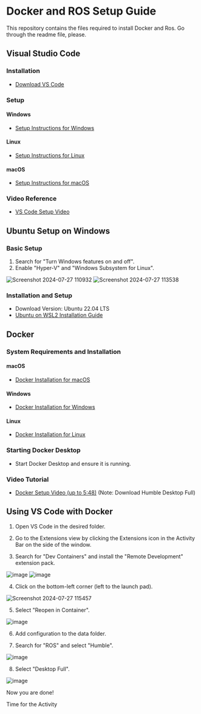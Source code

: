 # Docker and ROS Setup Guide
This repository contains the files required to install Docker and Ros. Go through the readme file, please.
## Visual Studio Code

### Installation
- [Download VS Code](https://code.visualstudio.com/download)

### Setup

#### Windows
- [Setup Instructions for Windows](https://code.visualstudio.com/docs/setup/windows)

#### Linux
- [Setup Instructions for Linux](https://code.visualstudio.com/docs/setup/linux)

#### macOS
- [Setup Instructions for macOS](https://code.visualstudio.com/docs/setup/mac)

### Video Reference
- [VS Code Setup Video](https://youtu.be/bN6DE-4uFNo?feature=shared)

## Ubuntu Setup on Windows

### Basic Setup
1. Search for "Turn Windows features on and off".
2. Enable "Hyper-V" and "Windows Subsystem for Linux".

![Screenshot 2024-07-27 110932](https://github.com/user-attachments/assets/14a63d46-4be2-4e31-8dd7-a51f2c569afa)
![Screenshot 2024-07-27 113538](https://github.com/user-attachments/assets/df1e554d-ccc8-4cee-94f1-016ea8505b5d)

### Installation and Setup
- Download Version: Ubuntu 22.04 LTS
- [Ubuntu on WSL2 Installation Guide](https://linuxsimply.com/linux-basics/os-installation/wsl/ubuntu-on-wsl2/)

## Docker

### System Requirements and Installation

#### macOS
- [Docker Installation for macOS](https://docs.docker.com/desktop/install/mac-install/)

#### Windows
- [Docker Installation for Windows](https://docs.docker.com/desktop/install/windows-install/)

#### Linux
- [Docker Installation for Linux](https://docs.docker.com/desktop/install/linux-install/)

### Starting Docker Desktop
- Start Docker Desktop and ensure it is running.

### Video Tutorial
- [Docker Setup Video (up to 5:48)](https://youtu.be/dihfA7Ol6Mw?feature=shared) (Note: Download Humble Desktop Full)

## Using VS Code with Docker

1. Open VS Code in the desired folder.

2. Go to the Extensions view by clicking the Extensions icon in the Activity Bar on the side of the window.

3. Search for "Dev Containers" and install the "Remote Development" extension pack.

![image](https://github.com/user-attachments/assets/bf316684-5100-473a-977a-738bc4bcdefe)
![image](https://github.com/user-attachments/assets/10f3373f-d1b5-4a2c-acb5-f7787fb88638)

4. Click on the bottom-left corner (left to the launch pad).

![Screenshot 2024-07-27 115457](https://github.com/user-attachments/assets/cea1a97a-283c-4ebb-b4d3-0a3125f53d81)

5. Select "Reopen in Container".

![image](https://github.com/user-attachments/assets/dd38d66c-65c0-4c04-a8e4-78d41a8bb3b8)

6. Add configuration to the data folder.

7. Search for "ROS" and select "Humble".

![image](https://github.com/user-attachments/assets/1544ffef-33b6-413f-b795-07291b427317)

8. Select "Desktop Full".

![image](https://github.com/user-attachments/assets/9ce6985e-72fb-4ff9-9d0c-d115795d2728)

Now you are done!

Time for the Activity 

